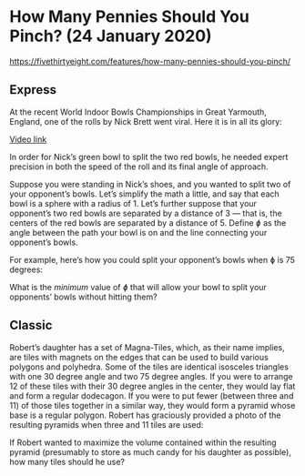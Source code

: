 # How Many Pennies Should You Pinch? (24 January 2020)

https://fivethirtyeight.com/features/how-many-pennies-should-you-pinch/

## Express

At the recent World Indoor Bowls Championships in Great Yarmouth, England, one of the rolls by Nick Brett went viral.
Here it is in all its glory:

[Video link](https://twitter.com/SportsCenter/status/1220355057503363072)

In order for Nick’s green bowl to split the two red bowls, he needed expert precision in both the speed of the roll and its final angle of approach.

Suppose you were standing in Nick’s shoes, and you wanted to split two of your opponent’s bowls.
Let’s simplify the math a little, and say that each bowl is a sphere with a radius of 1.
Let’s further suppose that your opponent’s two red bowls are separated by a distance of 3 — that is, the centers of the red bowls are separated by a distance of 5.
Define *ɸ* as the angle between the path your bowl is on and the line connecting your opponent’s bowls.

For example, here’s how you could split your opponent’s bowls when ɸ is 75 degrees:

What is the *minimum* value of *ɸ* that will allow your bowl to split your opponents’ bowls without hitting them?

## Classic

Robert’s daughter has a set of Magna-Tiles, which, as their name implies, are tiles with magnets on the edges that can be used to build various polygons and polyhedra.
Some of the tiles are identical isosceles triangles with one 30 degree angle and two 75 degree angles.
If you were to arrange 12 of these tiles with their 30 degree angles in the center, they would lay flat and form a regular dodecagon.
If you were to put fewer (between three and 11) of those tiles together in a similar way, they would form a pyramid whose base is a regular polygon.
Robert has graciously provided a photo of the resulting pyramids when three and 11 tiles are used:

If Robert wanted to maximize the volume contained within the resulting pyramid (presumably to store as much candy for his daughter as possible), how many tiles should he use?
